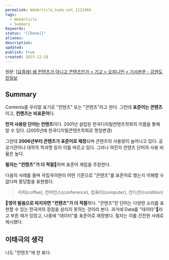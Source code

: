 ```yaml
---
permalink: WebArticle_kado-net_1121484
tags:
  - WebArticle
  - Summary
Keywords: 
status: "[[Done]]"
aliases: 
description: 
updated: 
publish: true
created: 2023-12-18
---
```



원문: [[요즘에] 왜 컨텐츠가 아니고 콘텐츠인가 < 기고 < 오피니언 < 기사본문 - 강원도민일보](https://www.kado.net/news/articleView.html?idxno=1121484)

## Summary
Contents를 우리말 표기로 "컨텐츠" 또는 "콘텐츠"라고 한다. 
그런데 **표준어는 콘텐츠**이고, **컨텐츠는 비표준어**다.

**먼저 사용된 단어는 컨텐츠**이다. 
2001년 설립된 한국디지털컨텐츠학회의 이름을 통해 알 수 있다. (2005년에 한국디지털콘텐츠학회로 명칭변경)

그런데 **2006년부터 콘텐츠가 표준어로 제정**되며 콘텐츠의 사용량이 늘어나고 있다. 공공기관이나 대학의 학과명 등이 이를 따르고 있다. 그러나 여전히 컨텐츠 단어의 사용 비율은 높다. 

**필자는 "컨텐츠"가 더 적절**하며 표준어 재립을 주장한다. 

다음의 사례를 들며 국립국어원이 어떤 기준으로 "콘텐츠"를 표준어로 했는지 이해할 수 없다며 황당함을 표현했다. 
> 커피(coffee), 컨퍼런스(conference), 컴퓨터(computer), 컨디션(condition) 

**영어 발음으로 따지자면 "컨텐츠"가 더 적절**하다.  "콘텐츠"란 단어는 다양한 소리를 표현할 수 있는 한국어의 장점을 살리지 못하는 것이라 본다. 
과거에 Data를 "데이타"라고 부른 때가 있었고, 나중에 "데이터"를 표준어로 재정했다. 필자는 이를 건전한 사례로 제시했다. 

## 이태극의 생각
나도 "컨텐츠"에 한 표다. 
